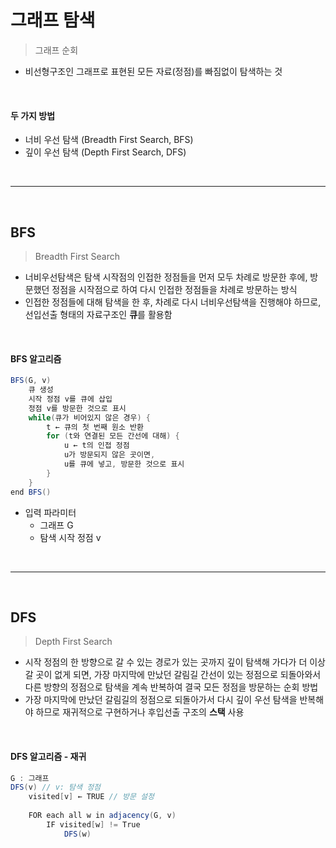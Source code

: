 # 그래프 탐색

> 그래프 순회

* 비선형구조인 그래프로 표현된 모든 자료(정점)를 빠짐없이 탐색하는 것

<br>

#### 두 가지 방법

* 너비 우선 탐색 (Breadth First Search, BFS)
* 깊이 우선 탐색 (Depth First Search, DFS)

<br>

---

<br>

## BFS

> Breadth First Search

* 너비우선탐색은 탐색 시작점의 인접한 정점들을 먼저 모두 차례로 방문한 후에, 방문했던 정점을 시작점으로 하여 다시 인접한 정점들을 차례로 방문하는 방식
* 인접한 정점들에 대해 탐색을 한 후, 차례로 다시 너비우선탐색을 진행해야 하므로, 선입선출 형태의 자료구조인 **큐**를 활용함

<br>

#### BFS 알고리즘

```java
BFS(G, v)
	큐 생성
	시작 정점 v를 큐에 삽입
	정점 v를 방문한 것으로 표시
	while(큐가 비어있지 않은 경우) {
		t ← 큐의 첫 번째 원소 반환
		for (t와 연결된 모든 간선에 대해) {
			u ← t의 인접 정점
            u가 방문되지 않은 곳이면,
            u를 큐에 넣고, 방문한 것으로 표시
		}
	}
end BFS()
```

* 입력 파라미터
  * 그래프 G
  * 탐색 시작 정점 v

<br>

---

<br>

## DFS

> Depth First Search

* 시작 정점의 한 방향으로 갈 수 있는 경로가 있는 곳까지 깊이 탐색해 가다가 더 이상 갈 곳이 없게 되면, 가장 마지막에 만났던 갈림길 간선이 있는 정점으로 되돌아와서 다른 방향의 정점으로 탐색을 계속 반복하여 결국 모든 정점을 방문하는 순회 방법
* 가장 마지막에 만났던 갈림길의 정점으로 되돌아가서 다시 깊이 우선 탐색을 반복해야 하므로 재귀적으로 구현하거나 후입선출 구조의 **스택** 사용

<br>

#### DFS 알고리즘 - 재귀

```java
G : 그래프
DFS(v) // v: 탐색 정점
	visited[v] ← TRUE // 방문 설정
	
	FOR each all w in adjacency(G, v)
		IF visited[w] != True
			DFS(w)
```

